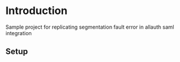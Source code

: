 # Introduction

Sample project for replicating segmentation fault error in allauth saml integration

## Setup
